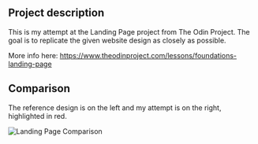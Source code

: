 ## Project description
This is my attempt at the Landing Page project from The Odin Project. The goal is to replicate the given website design as closely as possible.

More info here: https://www.theodinproject.com/lessons/foundations-landing-page

## Comparison

The reference design is on the left and my attempt is on the right, highlighted in red.

![Landing Page Comparison](https://i.imgur.com/68TLSUi.png)
